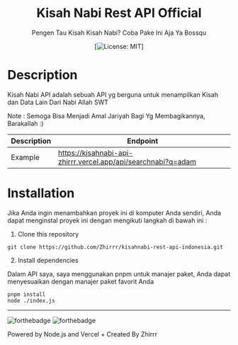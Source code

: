 <div align="center">
<h1>Kisah Nabi Rest API Official</h1>

<p>Pengen Tau Kisah Kisah Nabi? Coba Pake Ini Aja Ya Bossqu</p>

[![License: MIT](https://img.shields.io/badge/License-MIT-yellow.svg)]
</div>

# Description
Kisah Nabi API adalah sebuah API yg berguna untuk menampilkan Kisah dan Data Lain Dari Nabi Allah SWT

Note : Semoga Bisa Menjadi Amal Jariyah Bagi Yg Membagikannya, Barakallah :)


| Description | Endpoint | 
|------------ | ---------|
| Example | https://kisahnabi-api-zhirrr.vercel.app/api/searchnabi?q=adam |


# Installation
Jika Anda ingin menambahkan proyek ini di komputer Anda sendiri, Anda dapat menginstal proyek ini dengan mengikuti langkah di bawah ini :

1. Clone this repository
```
git clone https://github.com/Zhirrr/kisahnabi-rest-api-indonesia.git
```
2. Install dependencies

Dalam API saya, saya menggunakan pnpm untuk manajer paket, Anda dapat menyesuaikan dengan manajer paket favorit Anda
```
pnpm install
node ./index.js
```

---
![forthebadge](https://forthebadge.com/images/badges/built-with-love.svg)
![forthebadge](https://forthebadge.com/images/badges/made-with-javascript.svg)

Powered by Node.js and Vercel + Created By Zhirrr
